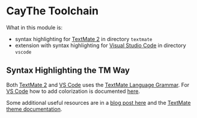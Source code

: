 # CayThe Toolchain

What in this module is:

* syntax highlighting for [TextMate 2][tm2] in directory `textmate`
* extension with syntax highlighting for [Visual Studio Code][vscode] in directory `vscode`

## Syntax Highlighting the TM Way

Both [TextMate 2][tm2] and [VS Code][vscode] uses the [TextMate Language Grammar][tm2-lang].
For [VS Code][vscode] how to add colorization is documented [here][vscode-colorizer].

Some additional useful resources are in a [blog post here][lessons-learned] and
the [TextMate theme documentation][tm2-themes].

[tm2]:              https://macromates.com
[tm2-lang]:         http://manual.macromates.com/en/language_grammars#language_grammars
[tm2-themes]:       https://manual.macromates.com/en/themes
[vscode]:           https://code.visualstudio.com
[vscode-colorizer]: https://code.visualstudio.com/docs/extensions/themes-snippets-colorizers#_adding-a-new-language-colorizer
[lessons-learned]:  https://www.apeth.com/nonblog/stories/textmatebundle.html